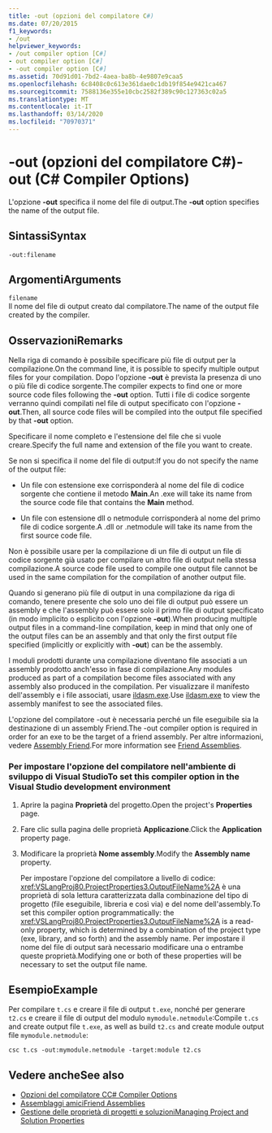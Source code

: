```yaml
---
title: -out (opzioni del compilatore C#)
ms.date: 07/20/2015
f1_keywords:
- /out
helpviewer_keywords:
- /out compiler option [C#]
- out compiler option [C#]
- -out compiler option [C#]
ms.assetid: 70d91d01-7bd2-4aea-ba8b-4e9807e9caa5
ms.openlocfilehash: 6c8408c0c613e361dae0c1db19f854e9421ca467
ms.sourcegitcommit: 7588136e355e10cbc2582f389c90c127363c02a5
ms.translationtype: MT
ms.contentlocale: it-IT
ms.lasthandoff: 03/14/2020
ms.locfileid: "70970371"
---
```

# <a name="-out-c-compiler-options"></a><span data-ttu-id="79c91-102">-out (opzioni del compilatore C#)</span><span class="sxs-lookup"><span data-stu-id="79c91-102">-out (C# Compiler Options)</span></span>
<span data-ttu-id="79c91-103">L'opzione **-out** specifica il nome del file di output.</span><span class="sxs-lookup"><span data-stu-id="79c91-103">The **-out** option specifies the name of the output file.</span></span>  
  
## <a name="syntax"></a><span data-ttu-id="79c91-104">Sintassi</span><span class="sxs-lookup"><span data-stu-id="79c91-104">Syntax</span></span>  
  
```console  
-out:filename  
```  
  
## <a name="arguments"></a><span data-ttu-id="79c91-105">Argomenti</span><span class="sxs-lookup"><span data-stu-id="79c91-105">Arguments</span></span>  
 `filename`  
 <span data-ttu-id="79c91-106">Il nome del file di output creato dal compilatore.</span><span class="sxs-lookup"><span data-stu-id="79c91-106">The name of the output file created by the compiler.</span></span>  
  
## <a name="remarks"></a><span data-ttu-id="79c91-107">Osservazioni</span><span class="sxs-lookup"><span data-stu-id="79c91-107">Remarks</span></span>  
 <span data-ttu-id="79c91-108">Nella riga di comando è possibile specificare più file di output per la compilazione.</span><span class="sxs-lookup"><span data-stu-id="79c91-108">On the command line, it is possible to specify multiple output files for your compilation.</span></span> <span data-ttu-id="79c91-109">Dopo l'opzione **-out** è prevista la presenza di uno o più file di codice sorgente.</span><span class="sxs-lookup"><span data-stu-id="79c91-109">The compiler expects to find one or more source code files following the **-out** option.</span></span> <span data-ttu-id="79c91-110">Tutti i file di codice sorgente verranno quindi compilati nel file di output specificato con l'opzione **-out**.</span><span class="sxs-lookup"><span data-stu-id="79c91-110">Then, all source code files will be compiled into the output file specified by that **-out** option.</span></span>  
  
 <span data-ttu-id="79c91-111">Specificare il nome completo e l'estensione del file che si vuole creare.</span><span class="sxs-lookup"><span data-stu-id="79c91-111">Specify the full name and extension of the file you want to create.</span></span>  
  
 <span data-ttu-id="79c91-112">Se non si specifica il nome del file di output:</span><span class="sxs-lookup"><span data-stu-id="79c91-112">If you do not specify the name of the output file:</span></span>  
  
- <span data-ttu-id="79c91-113">Un file con estensione exe corrisponderà al nome del file di codice sorgente che contiene il metodo **Main**.</span><span class="sxs-lookup"><span data-stu-id="79c91-113">An .exe will take its name from the source code file that contains the **Main** method.</span></span>  
  
- <span data-ttu-id="79c91-114">Un file con estensione dll o netmodule corrisponderà al nome del primo file di codice sorgente.</span><span class="sxs-lookup"><span data-stu-id="79c91-114">A .dll or .netmodule will take its name from the first source code file.</span></span>  
  
 <span data-ttu-id="79c91-115">Non è possibile usare per la compilazione di un file di output un file di codice sorgente già usato per compilare un altro file di output nella stessa compilazione.</span><span class="sxs-lookup"><span data-stu-id="79c91-115">A source code file used to compile one output file cannot be used in the same compilation for the compilation of another output file.</span></span>  
  
 <span data-ttu-id="79c91-116">Quando si generano più file di output in una compilazione da riga di comando, tenere presente che solo uno dei file di output può essere un assembly e che l'assembly può essere solo il primo file di output specificato (in modo implicito o esplicito con l'opzione **-out**).</span><span class="sxs-lookup"><span data-stu-id="79c91-116">When producing multiple output files in a command-line compilation, keep in mind that only one of the output files can be an assembly and that only the first output file specified (implicitly or explicitly with **-out**) can be the assembly.</span></span>  
  
 <span data-ttu-id="79c91-117">I moduli prodotti durante una compilazione diventano file associati a un assembly prodotto anch'esso in fase di compilazione.</span><span class="sxs-lookup"><span data-stu-id="79c91-117">Any modules produced as part of a compilation become files associated with any assembly also produced in the compilation.</span></span> <span data-ttu-id="79c91-118">Per visualizzare il manifesto dell'assembly e i file associati, usare [ildasm.exe](../../../framework/tools/ildasm-exe-il-disassembler.md).</span><span class="sxs-lookup"><span data-stu-id="79c91-118">Use [ildasm.exe](../../../framework/tools/ildasm-exe-il-disassembler.md) to view the assembly manifest to see the associated files.</span></span>  
  
 <span data-ttu-id="79c91-119">L'opzione del compilatore -out è necessaria perché un file eseguibile sia la destinazione di un assembly Friend.</span><span class="sxs-lookup"><span data-stu-id="79c91-119">The -out compiler option is required in order for an exe to be the target of a friend assembly.</span></span> <span data-ttu-id="79c91-120">Per altre informazioni, vedere [Assembly Friend](../../../standard/assembly/friend.md).</span><span class="sxs-lookup"><span data-stu-id="79c91-120">For more information see [Friend Assemblies](../../../standard/assembly/friend.md).</span></span>  
  
### <a name="to-set-this-compiler-option-in-the-visual-studio-development-environment"></a><span data-ttu-id="79c91-121">Per impostare l'opzione del compilatore nell'ambiente di sviluppo di Visual Studio</span><span class="sxs-lookup"><span data-stu-id="79c91-121">To set this compiler option in the Visual Studio development environment</span></span>  
  
1. <span data-ttu-id="79c91-122">Aprire la pagina **Proprietà** del progetto.</span><span class="sxs-lookup"><span data-stu-id="79c91-122">Open the project's **Properties** page.</span></span>  
  
2. <span data-ttu-id="79c91-123">Fare clic sulla pagina delle proprietà **Applicazione**.</span><span class="sxs-lookup"><span data-stu-id="79c91-123">Click the **Application** property page.</span></span>  
  
3. <span data-ttu-id="79c91-124">Modificare la proprietà **Nome assembly**.</span><span class="sxs-lookup"><span data-stu-id="79c91-124">Modify the **Assembly name** property.</span></span>  
  
     <span data-ttu-id="79c91-125">Per impostare l'opzione del compilatore a livello di codice: <xref:VSLangProj80.ProjectProperties3.OutputFileName%2A> è una proprietà di sola lettura caratterizzata dalla combinazione del tipo di progetto (file eseguibile, libreria e così via) e del nome dell'assembly.</span><span class="sxs-lookup"><span data-stu-id="79c91-125">To set this compiler option programmatically: the <xref:VSLangProj80.ProjectProperties3.OutputFileName%2A> is a read-only property, which is determined by a combination of the project type (exe, library, and so forth) and the assembly name.</span></span> <span data-ttu-id="79c91-126">Per impostare il nome del file di output sarà necessario modificare una o entrambe queste proprietà.</span><span class="sxs-lookup"><span data-stu-id="79c91-126">Modifying one or both of these properties will be necessary to set the output file name.</span></span>  
  
## <a name="example"></a><span data-ttu-id="79c91-127">Esempio</span><span class="sxs-lookup"><span data-stu-id="79c91-127">Example</span></span>  
 <span data-ttu-id="79c91-128">Per compilare `t.cs` e creare il file di output `t.exe`, nonché per generare `t2.cs` e creare il file di output del modulo `mymodule.netmodule`:</span><span class="sxs-lookup"><span data-stu-id="79c91-128">Compile `t.cs` and create output file `t.exe`, as well as build `t2.cs` and create module output file `mymodule.netmodule`:</span></span>  
  
```console  
csc t.cs -out:mymodule.netmodule -target:module t2.cs  
```  
  
## <a name="see-also"></a><span data-ttu-id="79c91-129">Vedere anche</span><span class="sxs-lookup"><span data-stu-id="79c91-129">See also</span></span>

- [<span data-ttu-id="79c91-130">Opzioni del compilatore C</span><span class="sxs-lookup"><span data-stu-id="79c91-130">C# Compiler Options</span></span>](./index.md)
- [<span data-ttu-id="79c91-131">Assemblaggi amici</span><span class="sxs-lookup"><span data-stu-id="79c91-131">Friend Assemblies</span></span>](../../../standard/assembly/friend.md)
- [<span data-ttu-id="79c91-132">Gestione delle proprietà di progetti e soluzioni</span><span class="sxs-lookup"><span data-stu-id="79c91-132">Managing Project and Solution Properties</span></span>](/visualstudio/ide/managing-project-and-solution-properties)

